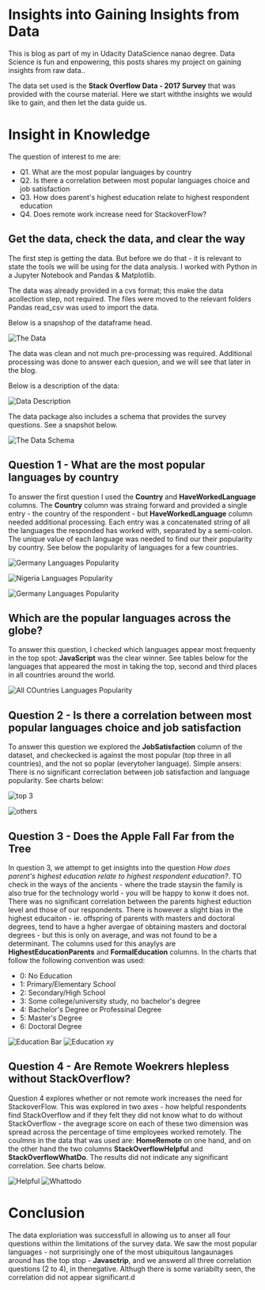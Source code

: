 # Insights into Gaining Insights from Data

This is blog as part of my in Udacity DataScience nanao degree. Data Science is fun and enpowering, this posts shares my project on gaining insights from raw data.. 

The data set used is the **Stack Overflow Data - 2017 Survey** that was provided with the course material. Here we start withthe insights we would like to gain, and then let the data guide us.

# Insight in Knowledge #

The question of interest to me are:

- Q1. What are the most popular languages by country
- Q2. Is there a correlation between most popular languages choice and job satisfaction
- Q3. How does parent's highest education relate to highest respondent education
- Q4. Does remote work increase need for StackoverFlow? 

## Get the data, check the data, and clear the way

The first step is getting the data. But before we do that - it is relevant to state the tools we will be using for the data analysis. 
I worked with Python in a Jupyter Notebook and Pandas & Matplotlib. 

The data was already provided in a cvs format; this make the data acollection step, not required. The files were moved to the relevant 
folders Pandas read_csv was used to import the data. 

Below is a snapshop of the dataframe head.


![The Data](TheData.JPG)


The data was clean and not much pre-processing was required. Additional processing was done to answer each quesion, and we will see that later in the blog.


Below is a description of the data:

![Data Description](Data2.JPG)



The data package also includes a schema that provides the survey questions. See a snapshot below.


![The Data Schema](Schema1.JPG)



## Question 1 - What are the most popular languages by country
To answer the first question I used the **Country** and **HaveWorkedLanguage** columns. The **Country** column was straing forward and provided a single entry - the country of the respondent - but **HaveWorkedLanguage** column needed additional processing. Each entry was 
a concatenated string of all the languages the responded has worked with, separated by a semi-colon. The unique value of each language was needed to find our their popularity by country. See below the popularity of languages for a few countries.

![Germany Languages Popularity](germany.png)


![Nigeria Languages Popularity](Nigeria.png)


![Germany Languages Popularity](usa.png)

 ## Which are the popular languages across the globe?

To answer this question, I checked which languages appear most frequenty in the top spot: **JavaScript** was the clear winner. See tables below for the languages that appeared the most in taking the top, second and third places in all countries around the world.

![All COuntries Languages Popularity](All_Countries.png)



## Question 2 - Is there a correlation between most popular languages choice and job satisfaction

To answer this question we explored the **JobSatisfaction** column of the dataset, and checkecked is against the most popular (top three in all countries), and the not so poplar (everytoher language). Simple ansers: There is no significant correclation between job satisfaction and language popularity. See charts below:


![top 3](top3_job_ratings.png)

![others](notop3_job_ratings.png)


## Question 3 - Does the Apple Fall Far from the Tree

In question 3, we attempt to get insights into the question *How does parent's highest education relate to highest respondent education?*. TO check in the ways of the ancients - where the trade staysin the family is also true for the technology world - you will be happy to konw it does not. There was no significant correlation between the parents highest eduction level and those of our respondents. There is however a slight bias in the highest educaiton - ie. offspring of parents with masters and doctoral degrees, tend to have a hgher avergae of obtaining masters and doctoral degrees - but this is  only on average, and was not found to be a determinant. The columns used for this anaylys are **HighestEducationParents** and **FormalEducation** columns. In the charts that follow the following convention was used: 
- 0: No Education
- 1: Primary/Elementary School
- 2: Secondary/High School
- 3: Some college/university study, no bachelor's degree
- 4: Bachelor's Degree or Professinal Degree
- 5: Master's Degree
- 6: Doctoral Degree

![Education Bar](Education.png)  ![Education xy](Education2.png)  


## Question 4 - Are Remote Woekrers hlepless without StackOverflow?

Question 4 explores whether or not remote work increases the need for StackoverFlow. This was explored in two axes - how helpful respondents find StackOverflow and if they felt they did not know what to do without StackOverflow - the avegrage score on each of these two dimension was spread across the percentage of time employees worked remotely. The coulmns in the data that was used are: **HomeRemote** on one hand, and on the other hand the two columns **StackOverflowHelpful** and **StackOverflowWhatDo**. The results did not indicate any significant correlation. See charts below.

![Helpful](Helpful.png)  ![Whattodo](whattodo.png) 

# Conclusion
The data exploriation was successfull in allowing us to anser all four questions within the limitations of the survey data. We saw the most popular languages - not surprisingly one of the most ubiquitous langaunages around has the top stop - **Javasctrip**, and we answerd all three correlation questions (2 to 4), in thenegative. Althugh there is some variabilty seen, the correlation did not appear significant.d
